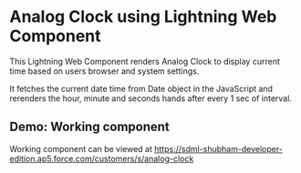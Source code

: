 # Analog Clock using Lightning Web Component

This Lightning Web Component renders Analog Clock to display current time based on users browser and system settings.

It fetches the current date time from Date object in the JavaScript and rerenders the hour, minute and seconds hands after every 1 sec of interval.

## Demo: Working component

Working component can be viewed at 	https://sdml-shubham-developer-edition.ap5.force.com/customers/s/analog-clock